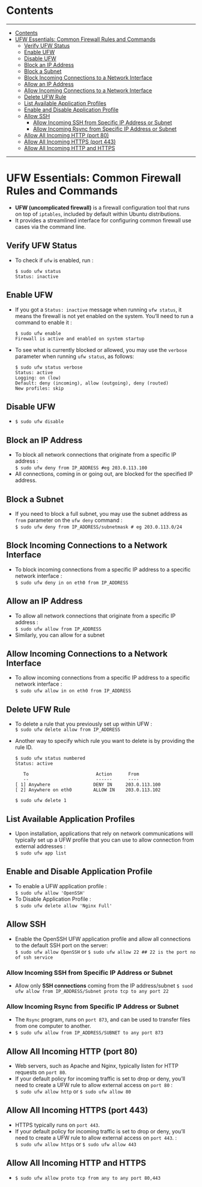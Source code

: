 # Contents

---

- [Contents](#contents)
- [UFW Essentials: Common Firewall Rules and Commands](#ufw-essentials-common-firewall-rules-and-commands)
  - [Verify UFW Status](#verify-ufw-status)
  - [Enable UFW](#enable-ufw)
  - [Disable UFW](#disable-ufw)
  - [Block an IP Address](#block-an-ip-address)
  - [Block a Subnet](#block-a-subnet)
  - [Block Incoming Connections to a Network Interface](#block-incoming-connections-to-a-network-interface)
  - [Allow an IP Address](#allow-an-ip-address)
  - [Allow Incoming Connections to a Network Interface](#allow-incoming-connections-to-a-network-interface)
  - [Delete UFW Rule](#delete-ufw-rule)
  - [List Available Application Profiles](#list-available-application-profiles)
  - [Enable and Disable Application Profile](#enable-and-disable-application-profile)
  - [Allow SSH](#allow-ssh)
    - [Allow Incoming SSH from Specific IP Address or Subnet](#allow-incoming-ssh-from-specific-ip-address-or-subnet)
    - [Allow Incoming Rsync from Specific IP Address or Subnet](#allow-incoming-rsync-from-specific-ip-address-or-subnet)
  - [Allow All Incoming HTTP (port 80)](#allow-all-incoming-http-port-80)
  - [Allow All Incoming HTTPS (port 443)](#allow-all-incoming-https-port-443)
  - [Allow All Incoming HTTP and HTTPS](#allow-all-incoming-http-and-https)

---

# UFW Essentials: Common Firewall Rules and Commands

-   **UFW (uncomplicated firewall)** is a firewall configuration tool that runs on top of `iptables`, included by default within Ubuntu distributions.
-   It provides a streamlined interface for configuring common firewall use cases via the command line.

## Verify UFW Status

-   To check if `ufw` is enabled, run :
    ```
    $ sudo ufw status
    Status: inactive
    ```

## Enable UFW

-   If you got a `Status: inactive` message when running `ufw status`, it means the firewall is not yet enabled on the system. You’ll need to run a command to enable it :
    ```
    $ sudo ufw enable
    Firewall is active and enabled on system startup
    ```
-   To see what is currently blocked or allowed, you may use the `verbose` parameter when running `ufw status`, as follows:
    ```
    $ sudo ufw status verbose
    Status: active
    Logging: on (low)
    Default: deny (incoming), allow (outgoing), deny (routed)
    New profiles: skip
    ```

## Disable UFW

-   `$ sudo ufw disable`

## Block an IP Address

-   To block all network connections that originate from a specific IP address : <br> `$ sudo ufw deny from IP_ADDRESS #eg 203.0.113.100`
-   All connections, coming in or going out, are blocked for the specified IP address.

## Block a Subnet

-   If you need to block a full subnet, you may use the subnet address as `from` parameter on the `ufw deny` command : <br> `$ sudo ufw deny from IP_ADDRESS/subnetmask # eg 203.0.113.0/24`

## Block Incoming Connections to a Network Interface

-   To block incoming connections from a specific IP address to a specific network interface : <br> `$ sudo ufw deny in on eth0 from IP_ADDRESS`

## Allow an IP Address

-   To allow all network connections that originate from a specific IP address : <br> `$ sudo ufw allow from IP_ADDRESS`
-   Similarly, you can allow for a subnet

## Allow Incoming Connections to a Network Interface

-   To allow incoming connections from a specific IP address to a specific network interface : <br> `$ sudo ufw allow in on eth0 from IP_ADDRESS`

## Delete UFW Rule

-   To delete a rule that you previously set up within UFW : <br> `$ sudo ufw delete allow from IP_ADDRESS`
-   Another way to specify which rule you want to delete is by providing the rule ID.

    ```
    $ sudo ufw status numbered
    Status: active

       To                         Action      From
       --                         ------      ----
    [ 1] Anywhere                DENY IN     203.0.113.100
    [ 2] Anywhere on eth0        ALLOW IN    203.0.113.102

    $ sudo ufw delete 1
    ```

## List Available Application Profiles

-   Upon installation, applications that rely on network communications will typically set up a UFW profile that you can use to allow connection from external addresses : <br>`$ sudo ufw app list`

## Enable and Disable Application Profile

-   To enable a UFW application profile : <br> `$ sudo ufw allow 'OpenSSH'`
-   To Disable Application Profile : <br> `$ sudo ufw delete allow 'Nginx Full'`

## Allow SSH

-   Enable the OpenSSH UFW application profile and allow all connections to the default SSH port on the server: <br> `$ sudo ufw allow OpenSSH` or `$ sudo ufw allow 22 ## 22 is the port no of ssh service`

### Allow Incoming SSH from Specific IP Address or Subnet

-   Allow only **SSH connections** coming from the IP address/subnet `$ suod ufw allow from IP_ADDRESS/Subnet proto tcp to any port 22`

### Allow Incoming Rsync from Specific IP Address or Subnet

-   The `Rsync` program, runs on `port 873`, and can be used to transfer files from one computer to another.
-   `$ sudo ufw allow from IP_ADDRESS/SUBNET to any port 873`

## Allow All Incoming HTTP (port 80)

-   Web servers, such as Apache and Nginx, typically listen for HTTP requests on `port 80`.
-   If your default policy for incoming traffic is set to drop or deny, you’ll need to create a UFW rule to allow external access on `port 80` : <br> `$ sudo ufw allow http` or `$ sudo ufw allow 80`

## Allow All Incoming HTTPS (port 443)

-   HTTPS typically runs on `port 443`.
-   If your default policy for incoming traffic is set to drop or deny, you’ll need to create a UFW rule to allow external access on `port 443`. : <br> `$ sudo ufw allow https` or `$ sudo ufw allow 443`

## Allow All Incoming HTTP and HTTPS

-   `$ sudo ufw allow proto tcp from any to any port 80,443`
